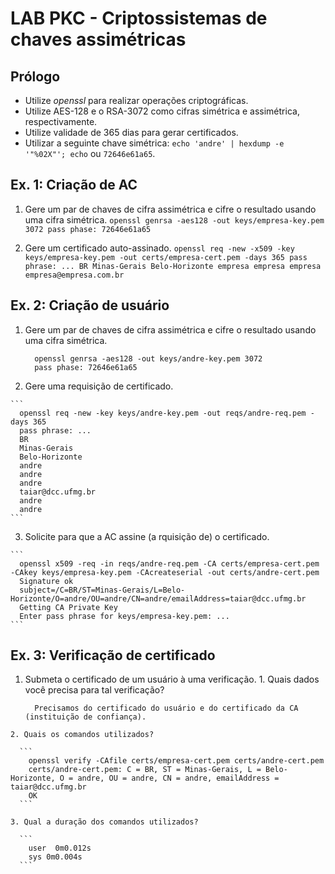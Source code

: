 # LAB PKC - Criptossistemas de chaves assimétricas

## Prólogo

  - Utilize _openssl_ para realizar operações criptográficas.
  - Utilize AES-128 e o RSA-3072 como cifras simétrica e assimétrica, 
    respectivamente.
  - Utilize validade de 365 dias para gerar certificados. 
  - Utilizar a seguinte chave simétrica: ```echo 'andre' | hexdump -e '"%02X"'; echo```
    ou ```72646e61a65```.

## Ex. 1: Criação de AC

  1. Gere um par de chaves de cifra assimétrica e cifre o resultado usando uma 
     cifra simétrica.
    ```
      openssl genrsa -aes128 -out keys/empresa-key.pem 3072
      pass phase: 72646e61a65
    ```

  2. Gere um certificado auto-assinado.
    ```
      openssl req -new -x509 -key keys/empresa-key.pem -out certs/empresa-cert.pem -days 365
      pass phrase: ...
      BR
      Minas-Gerais
      Belo-Horizonte
      empresa
      empresa
      empresa
      empresa@empresa.com.br
    ```

## Ex. 2: Criação de usuário

  1. Gere um par de chaves de cifra assimétrica e cifre o resultado usando uma 
     cifra simétrica.

     ```
       openssl genrsa -aes128 -out keys/andre-key.pem 3072
       pass phase: 72646e61a65
     ```

  2. Gere uma requisição de certificado.

    ```
      openssl req -new -key keys/andre-key.pem -out reqs/andre-req.pem -days 365
      pass phrase: ...
      BR
      Minas-Gerais
      Belo-Horizonte
      andre
      andre
      andre
      taiar@dcc.ufmg.br
      andre
      andre
    ```

  3. Solicite para que a AC assine (a rquisição de) o certificado.

    ```
      openssl x509 -req -in reqs/andre-req.pem -CA certs/empresa-cert.pem -CAkey keys/empresa-key.pem -CAcreateserial -out certs/andre-cert.pem
      Signature ok
      subject=/C=BR/ST=Minas-Gerais/L=Belo-Horizonte/O=andre/OU=andre/CN=andre/emailAddress=taiar@dcc.ufmg.br
      Getting CA Private Key
      Enter pass phrase for keys/empresa-key.pem: ...
    ```

## Ex. 3: Verificação de certificado

  1. Submeta o certificado de um usuário à uma verificação.
    1. Quais dados você precisa para tal verificação?

      ```
        Precisamos do certificado do usuário e do certificado da CA (instituição de confiança).
      ```
      
    2. Quais os comandos utilizados?

      ```
        openssl verify -CAfile certs/empresa-cert.pem certs/andre-cert.pem
        certs/andre-cert.pem: C = BR, ST = Minas-Gerais, L = Belo-Horizonte, O = andre, OU = andre, CN = andre, emailAddress = taiar@dcc.ufmg.br
        OK
      ```

    3. Qual a duração dos comandos utilizados?
      
      ```
        user  0m0.012s
        sys 0m0.004s
      ```
